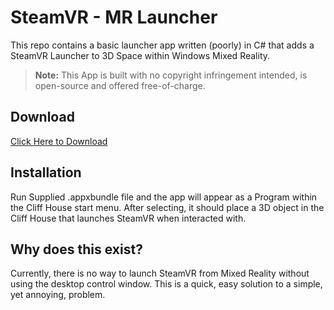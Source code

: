# SteamVR - MR Launcher

This repo contains a basic launcher app written (poorly) in C# that adds a SteamVR Launcher to 3D Space within Windows Mixed Reality.

> **Note:** This App is built with no copyright infringement intended, is open-source and offered free-of-charge. 

## Download

[Click Here to Download](https://github.com/joshk42/SteamVR-MR-Launcher/raw/master/mrLauncher/mrLauncher/AppPackages/mrLauncher_1.0.1.0_Test/mrLauncher_1.0.1.0_x86_x64.appxbundle)

## Installation

Run Supplied .appxbundle file and the app will appear as a Program within the Cliff House start menu. After selecting, it should place a 3D object in the Cliff House that launches SteamVR when interacted with.


## Why does this exist?

Currently, there is no way to launch SteamVR from Mixed Reality without using the desktop control window. This is a quick, easy solution to a simple, yet annoying, problem.




